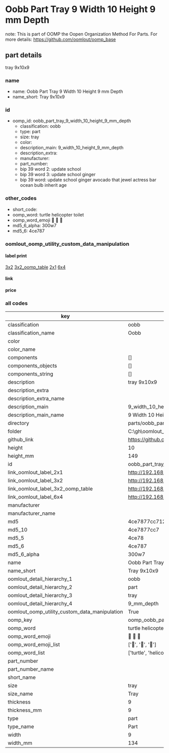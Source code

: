 # Oobb Part Tray 9 Width 10 Height 9 mm Depth  

note: This is part of OOMP the Oopen Organization Method For Parts. For more details: https://github.com/oomlout/oomp_base

##  part details
  



tray 9x10x9



### name
* name: Oobb Part Tray 9 Width 10 Height 9 mm Depth
* name_short: Tray 9x10x9 
### id
* oomp_id: oobb_part_tray_9_width_10_height_9_mm_depth
  * classification: oobb
  * type: part
  * size: tray
  * color: 
  * description_main: 9_width_10_height_9_mm_depth
  * description_extra: 
  * manufacturer: 
  * part_number: 
  * bip 39 word 2: update school
  * bip 39 word 3: update school ginger
  * bip 39 word: update school ginger avocado that jewel actress bar ocean bulb inherit age

### other_codes
* short_code: 
* oomp_word: turtle helicopter toilet
* oomp_word_emoji :turtle: :helicopter: :toilet:
* md5_6_alpha: 300w7
* md5_6: 4ce787






### oomlout_oomp_utility_custom_data_manipulation
#### label print
[3x2](http://192.168.1.245:1112/?label=oomp%20300w7)
[3x2_oomp_table](http://192.168.1.108:1112/?label=oomp%20300w7)
[2x1](http://192.168.1.242:1112/?label=oomp%20300w7)
[6x4](http://192.168.1.55:1112/?label=oomp%20300w7)    

#### link

                              

#### price







### all codes 
| key | value |  
| --- | --- |  
| classification | oobb |  
| classification_name | Oobb |  
| color |  |  
| color_name |  |  
| components | [] |  
| components_objects | [] |  
| components_string | [] |  
| description | tray 9x10x9 |  
| description_extra |  |  
| description_extra_name |  |  
| description_main | 9_width_10_height_9_mm_depth |  
| description_main_name | 9 Width 10 Height 9 mm Depth |  
| directory | parts/oobb_part_tray_9_width_10_height_9_mm_depth |  
| folder | C:\gh\oomlout_oobb_version_4_generated_parts\parts\oobb_part_tray_9_width_10_height_9_mm_depth |  
| github_link | https://github.com/oomlout/oomlout_oomp_part_src/tree/main/parts/oobb_part_tray_9_width_10_height_9_mm_depth |  
| height | 10 |  
| height_mm | 149 |  
| id | oobb_part_tray_9_width_10_height_9_mm_depth |  
| link_oomlout_label_2x1 | http://192.168.1.242:1112/?label=oomp%20300w7 |  
| link_oomlout_label_3x2 | http://192.168.1.245:1112/?label=oomp%20300w7 |  
| link_oomlout_label_3x2_oomp_table | http://192.168.1.108:1112/?label=oomp%20300w7 |  
| link_oomlout_label_6x4 | http://192.168.1.55:1112/?label=oomp%20300w7 |  
| manufacturer |  |  
| manufacturer_name |  |  
| md5 | 4ce7877cc7126059dfeff0fec4303774 |  
| md5_10 | 4ce7877cc7 |  
| md5_5 | 4ce78 |  
| md5_6 | 4ce787 |  
| md5_6_alpha | 300w7 |  
| name | Oobb Part Tray 9 Width 10 Height 9 mm Depth |  
| name_short | Tray 9x10x9  |  
| oomlout_detail_hierarchy_1 | oobb |  
| oomlout_detail_hierarchy_2 | part |  
| oomlout_detail_hierarchy_3 | tray |  
| oomlout_detail_hierarchy_4 | 9_mm_depth |  
| oomlout_oomp_utility_custom_data_manipulation | True |  
| oomp_key | oomp_oobb_part_tray_9_width_10_height_9_mm_depth |  
| oomp_word | turtle helicopter toilet |  
| oomp_word_emoji | :turtle: :helicopter: :toilet: |  
| oomp_word_emoji_list | [':turtle:', ':helicopter:', ':toilet:'] |  
| oomp_word_list | ['turtle', 'helicopter', 'toilet'] |  
| part_number |  |  
| part_number_name |  |  
| short_name |  |  
| size | tray |  
| size_name | Tray |  
| thickness | 9 |  
| thickness_mm | 9 |  
| type | part |  
| type_name | Part |  
| width | 9 |  
| width_mm | 134 |  
